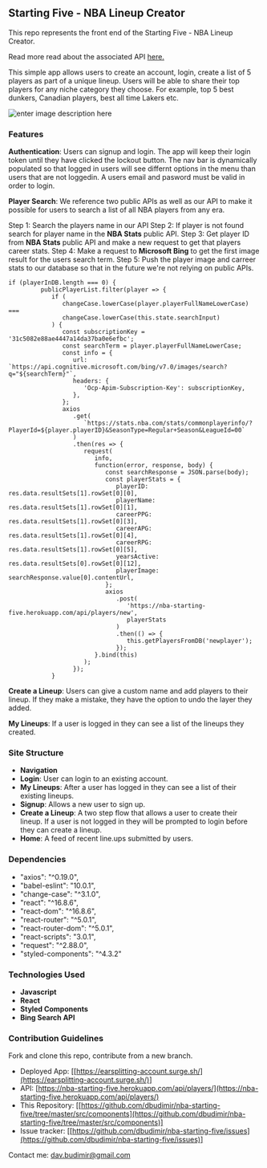 ## Starting Five - NBA Lineup Creator

This repo represents the front end of the Starting Five - NBA Lineup Creator.

Read more read about the associated API [here.](https://github.com/ellisonr/api-nba-starting-five)

This simple app allows users to create an account, login, create a list of 5 players as part of a unique lineup. Users will be able to share their top players for any niche category they choose. For example, top 5 best dunkers, Canadian players, best all time Lakers etc.

![enter image description here](https://www.budimir.dev/starting-five-img.png)

### **Features**

**Authentication**: Users can signup and login. The app will keep their login token until they have clicked the lockout button. The nav bar is dynamically populated so that logged in users will see differnt options in the menu than users that are not loggedin. A users email and pasword must be valid in order to login.

**Player Search**: We reference two public APIs as well as our API to make it possible for users to search a list of all NBA players from any era.

Step 1: Search the players name in our API
Step 2: If player is not found search for player name in the **NBA Stats** public API.
Step 3: Get player ID from **NBA Stats** public API and make a new request to get that players career stats.
Step 4: Make a request to **Microsoft Bing** to get the first image result for the users search term.
Step 5: Push the player image and carreer stats to our database so that in the future we're not relying on public APIs.

```
if (playerInDB.length === 0) {
         publicPlayerList.filter(player => {
            if (
               changeCase.lowerCase(player.playerFullNameLowerCase) ===
               changeCase.lowerCase(this.state.searchInput)
            ) {
               const subscriptionKey = '31c5082e88ae4447a14da37ba0e6efbc';
               const searchTerm = player.playerFullNameLowerCase;
               const info = {
                  url: `https://api.cognitive.microsoft.com/bing/v7.0/images/search?q="${searchTerm}"`,
                  headers: {
                     'Ocp-Apim-Subscription-Key': subscriptionKey,
                  },
               };
               axios
                  .get(
                     `https://stats.nba.com/stats/commonplayerinfo/?PlayerId=${player.playerID}&SeasonType=Regular+Season&LeagueId=00`
                  )
                  .then(res => {
                     request(
                        info,
                        function(error, response, body) {
                           const searchResponse = JSON.parse(body);
                           const playerStats = {
                              playerID: res.data.resultSets[1].rowSet[0][0],
                              playerName: res.data.resultSets[1].rowSet[0][1],
                              careerPPG: res.data.resultSets[1].rowSet[0][3],
                              careerAPG: res.data.resultSets[1].rowSet[0][4],
                              careerRPG: res.data.resultSets[1].rowSet[0][5],
                              yearsActive: res.data.resultSets[0].rowSet[0][12],
                              playerImage: searchResponse.value[0].contentUrl,
                           };
                           axios
                              .post(
                                 'https://nba-starting-five.herokuapp.com/api/players/new',
                                 playerStats
                              )
                              .then(() => {
                                 this.getPlayersFromDB('newplayer');
                              });
                        }.bind(this)
                     );
                  });
            }
```

**Create a Lineup**: Users can give a custom name and add players to their lineup. If they make a mistake, they have the option to undo the layer they added.

**My Lineups**: If a user is logged in they can see a list of the lineups they created.

### **Site Structure**

-  **Navigation**
-  **Login**: User can login to an existing account.
-  **My Lineups**: After a user has logged in they can see a list of their existing lineups.
-  **Signup**: Allows a new user to sign up.
-  **Create a Lineup**: A two step flow that allows a user to create their lineup. If a user is not logged in they will be prompted to login before they can create a lineup.
-  **Home**: A feed of recent line.ups submitted by users.

### **Dependencies**

-  "axios": "^0.19.0",
-  "babel-eslint": "10.0.1",
-  "change-case": "^3.1.0",
-  "react": "^16.8.6",
-  "react-dom": "^16.8.6",
-  "react-router": "^5.0.1",
-  "react-router-dom": "^5.0.1",
-  "react-scripts": "3.0.1",
-  "request": "^2.88.0",
-  "styled-components": "^4.3.2"

### **Technologies Used**

-  **Javascript**
-  **React**
-  **Styled Components**
-  **Bing Search API**

### **Contribution Guidelines**

Fork and clone this repo, contribute from a new branch.

-  Deployed App: [[https://earsplitting-account.surge.sh/](https://earsplitting-account.surge.sh/)]
-  API: [https://nba-starting-five.herokuapp.com/api/players/](https://nba-starting-five.herokuapp.com/api/players/)
-  This Repository: [[https://github.com/dbudimir/nba-starting-five/tree/master/src/components](https://github.com/dbudimir/nba-starting-five/tree/master/src/components)]
-  Issue tracker: [[https://github.com/dbudimir/nba-starting-five/issues](https://github.com/dbudimir/nba-starting-five/issues)]

Contact me: [dav.budimir@gmail.com](mailto:dav.budimir@gmail.com)
